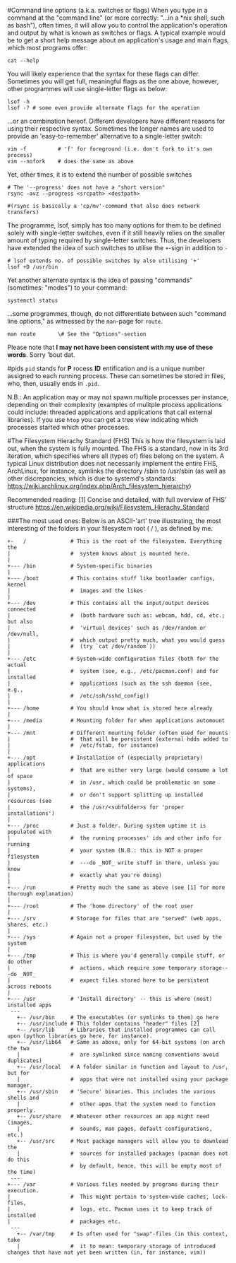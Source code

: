 #Command line options (a.k.a. switches or flags)
When you type in a command at the "command line" (or more correctly: "...in a
\*nix shell, such as bash"), often times, it will allow you to control the
application's operation and output by what is known as switches or flags.
A typical example would be to get a short help message about an application's
usage and main flags, which most programs offer:

    cat --help

You will likely experience that the syntax for these flags can differ.
Sometimes you will get full, meaningful flags as the one above, however, other
programmes will use single-letter flags as below:

    lsof -h
    lsof -? # some even provide alternate flags for the operation

...or an combination hereof. Different developers have different reasons for
using their respective syntax. Sometimes the longer names are used to provide
an 'easy-to-remember' alternative to a single-letter switch:

    vim -f          # 'f' for foreground (i.e. don't fork to it's own process)
    vim --nofork    # does the same as above

Yet, other times, it is to extend the number of possible switches

    # The '--progress' does not have a "short version"
    rsync -avz --progress <srcpath> <destpath>
    
    #(rsync is basically a 'cp/mv'-command that also does network transfers)

The programme, lsof, simply has too many options for them to be defined solely
with single-letter switches, even if it still heavily relies on the smaller
amount of typing required by single-letter switches.
Thus, the developers have extended the idea of such switches to utilise the
`+`-sign in addition to `-`

    # lsof extends no. of possible switches by also utilising '+'
    lsof +D /usr/bin

Yet another alternate syntax is the idea of passing "commands" (sometimes:
"modes") to your command:

    systemctl status

...some programmes, though, do not differentiate between such "command line
options," as witnessed by the `man`-page for `route`.

    man route       \# See the "Options"-section

Please note that **I may not have been consistent with my use of these words**.
Sorry 'bout dat.

#pids
`pid` stands for __P__ rocess __ID__ entification and is a unique
number assigned to each running process. These can sometimes be
stored in files, who, then, usually ends in `.pid`.

N.B.: An application may or may not spawn multiple processes per instance,
depending on their complexity (examples of mulitple process applications
could include: threaded applications and applications that call external
libraries). If you use `htop` you can get a tree view indicating which
processes started which other processes.

#The Filesystem Hierachy Standard (FHS)
This is how the filesystem is laid out, when the system is fully mounted.
The FHS is a standard, now in its 3rd iteration, which specifies where all
(types of) files belong on the system. A typical Linux distribution does not
necessarily implement the entire FHS, ArchLinux, for instance, symlinks the
directory /sbin to /usr/sbin (as well as other discrepancies, which is due
to systemd's standards: https://wiki.archlinux.org/index.php/Arch_filesystem_hierarchy)

Recommended reading:
  [1] Concise and detailed, with full overview of FHS' structure
      https://en.wikipedia.org/wiki/Filesystem_Hierachy_Standard


###The most used ones:
Below is an ASCII-'art' tree illustrating, the most interesting of the folders
in your filesystem root ( / ), as defined by me.

```
+-   /              # This is the root of the filesystem. Everything the
|                   #  system knows about is mounted here.
|
+--- /bin           # System-specific binaries
|
+--- /boot          # This contains stuff like bootloader configs, kernel
|                   #  images and the likes
|
+--- /dev           # This contains all the input/output devices connected
|                   #  (both hardware such as: webcam, hdd, cd, etc.; but also
|                   #  'virtual devices' such as /dev/random or /dev/null,
|                   #  which output pretty much, what you would guess
|                   #  (try `cat /dev/random`))
|
+--- /etc           # System-wide configuration files (both for the actual
|                   #  system (see, e.g., /etc/pacman.conf) and for installed
|                   #  applications (such as the ssh daemon (see, e.g.,
|                   #  /etc/ssh/sshd_config))
|
+--- /home          # You should know what is stored here already
|
+--- /media         # Mounting folder for when applications automount
|
+--- /mnt           # Different mounting folder (often used for mounts
|                   #  that will be persistent (external hdds added to
|                   #  /etc/fstab, for instance)
|
+--- /opt           # Installation of (especially proprietary) applications
|                   #  that are either very large (would consume a lot of space
|                   #  in /usr, which could be problematic on some systems),
|                   #  or don't support splitting up installed resources (see
|                   #  the /usr/<subfolder>s for 'proper installations')
|
+--- /proc          # Just a folder. During system uptime it is populated with
|                   #  the running processes' ids and other info for running
|                   #  your system (N.B.: this is NOT a proper filesystem
|                   #  ---do _NOT_ write stuff in there, unless you know
|                   #  exactly what you're doing)
|
+--- /run           # Pretty much the same as above (see [1] for more thorough explanation)
|
+--- /root          # The 'home directory' of the root user
|
+--- /srv           # Storage for files that are "served" (web apps, shares, etc.)
|
+--- /sys           # Again not a proper filesystem, but used by the system
|
+--- /tmp           # This is where you'd generally compile stuff, or do other
|                   #  actions, which require some temporary storage---do _NOT_
|                   #  expect files stored here to be persistent across reboots
|
+--- /usr           # 'Install directory' -- this is where (most) installed apps
 ---
   +-- /usr/bin     # The executables (or symlinks to them) go here
   +-- /usr/include # This folder contains "header" files [2]
   +-- /usr/lib     # Libraries that installed programmes can call upon (python libraries go here, for instance).
   +-- /usr/lib64   # Same as above, only for 64-bit systems (on arch the two
   |                #  are symlinked since naming conventions avoid duplicates)
   +-- /usr/local   # A folder similar in function and layout to /usr, but for
   |                #  apps that were not installed using your package manager.
   +-- /usr/sbin    # 'Secure' binaries. This includes the various shells and
   |                #  other apps that the system need to function properly.
   +-- /usr/share   # Whatever other resources an app might need (images,
   |                #  sounds, man pages, default configurations, etc.)
   +-- /usr/src     # Most package managers will allow you to download the
   |                #  sources for installed packages (pacman does not do this
                    #  by default, hence, this will be empty most of the time)
 ---
+--- /var           # Various files needed by programs during their execution.
|                   #  This might pertain to system-wide caches, lock-files,
|                   #  logs, etc. Pacman uses it to keep track of installed
|                   #  packages etc.
 ---
   +-- /var/tmp     # Is often used for "swap"-files (in this context, take
   |                #  it to mean: temporary storage of introduced changes that have not yet been written (in, for instance, vim))

```
